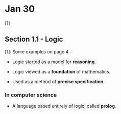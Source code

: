 # Jan 30
[1]
## Section 1.1 - Logic

[1]: Some examples on page 4 -

-   Logic started as a model for **reasoning**.

-   Logic viewed as a **foundation** of mathematics.

-   Used as a method of **precise specification**.

### In computer science

-	A language based entirely of logic, called **prolog**.